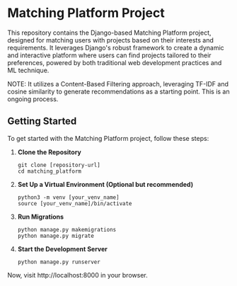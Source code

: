 # Matching Platform Project

This repository contains the Django-based Matching Platform project, designed for matching users with projects based on their interests and requirements. It leverages Django's robust framework to create a dynamic and interactive platform where users can find projects tailored to their preferences, powered by both traditional web development practices and ML technique. 

NOTE: It utilizes a Content-Based Filtering approach, leveraging TF-IDF and cosine similarity to generate recommendations as a starting point. This is an ongoing process.

## Getting Started

To get started with the Matching Platform project, follow these steps:

1. **Clone the Repository**
   ```
   git clone [repository-url]
   cd matching_platform
   ```

2. **Set Up a Virtual Environment (Optional but recommended)**
   ```
   python3 -m venv [your_venv_name]
   source [your_venv_name]/bin/activate 
   ```

3. **Run Migrations**
   ```
   python manage.py makemigrations
   python manage.py migrate
   ```

4. **Start the Development Server**
   ```
   python manage.py runserver
   ```

Now, visit http://localhost:8000 in your browser.